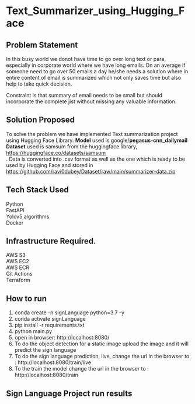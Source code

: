 # Text_Summarizer_using_Hugging_Face



## Problem Statement

In this busy world we donot have time to go over long text or para, especially in corporate world where we have long emails. On an average if someone need to go over 50 emails a day he/she needs a solution where in entire content of email is summarized which not only saves time but also help to take quick decision. </br>

Constraint is that summary of email needs to be small but should incorporate the complete jist without missing any valuable information.


## Solution Proposed

To solve the problem we have implemented Text summarization project using Hugging Face Library.
**Model** used is google/**pegasus-cnn_dailymail** </br>
**Dataset** used is samsum from the huggingface library, https://huggingface.co/datasets/samsum </br>. 
Data is converted into .csv format as well as the one which is ready to be used by Hugging Face and stored in https://github.com/ravi0dubey/Dataset/raw/main/summarizer-data.zip </br>


## Tech Stack Used
Python </br>
FastAPI </br>
Yolov5 algorithms </br>
Docker </br>


## Infrastructure Required.
AWS S3 </br>
AWS EC2 </br>
AWS ECR </br>
Git Actions </br>
Terraform </br>


## How to run  
1. conda create -n signLanguage python=3.7 -y  </br>
2. conda activate signLanguage </br>
3. pip install -r requirements.txt </br>
4. python main.py </br>
5. open in browser: http://localhost:8080/ </br>
6. To do the object detection for a static image upload the image and it will predict the sign language </br>
7. To do the sign language prediction, live, change the url in the browser to : http://localhost:8080/train/live </br>
6. To the train the model change the url in the browser to : http://localhost:8080/train </br>

## Sign Language Project run results
